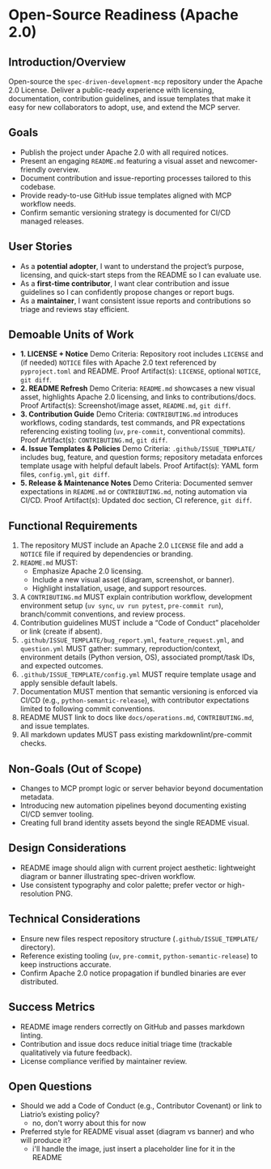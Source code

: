 # Open-Source Readiness (Apache 2.0)

## Introduction/Overview

Open-source the `spec-driven-development-mcp` repository under the Apache 2.0 License. Deliver a public-ready experience with licensing, documentation, contribution guidelines, and issue templates that make it easy for new collaborators to adopt, use, and extend the MCP server.

## Goals

- Publish the project under Apache 2.0 with all required notices.
- Present an engaging `README.md` featuring a visual asset and newcomer-friendly overview.
- Document contribution and issue-reporting processes tailored to this codebase.
- Provide ready-to-use GitHub issue templates aligned with MCP workflow needs.
- Confirm semantic versioning strategy is documented for CI/CD managed releases.

## User Stories

- As a **potential adopter**, I want to understand the project’s purpose, licensing, and quick-start steps from the README so I can evaluate use.
- As a **first-time contributor**, I want clear contribution and issue guidelines so I can confidently propose changes or report bugs.
- As a **maintainer**, I want consistent issue reports and contributions so triage and reviews stay efficient.

## Demoable Units of Work

- **1. LICENSE + Notice**
  Demo Criteria: Repository root includes `LICENSE` and (if needed) `NOTICE` files with Apache 2.0 text referenced by `pyproject.toml` and README.
  Proof Artifact(s): `LICENSE`, optional `NOTICE`, `git diff`.
- **2. README Refresh**
  Demo Criteria: `README.md` showcases a new visual asset, highlights Apache 2.0 licensing, and links to contributions/docs.
  Proof Artifact(s): Screenshot/image asset, `README.md`, `git diff`.
- **3. Contribution Guide**
  Demo Criteria: `CONTRIBUTING.md` introduces workflows, coding standards, test commands, and PR expectations referencing existing tooling (`uv`, `pre-commit`, conventional commits).
  Proof Artifact(s): `CONTRIBUTING.md`, `git diff`.
- **4. Issue Templates & Policies**
  Demo Criteria: `.github/ISSUE_TEMPLATE/` includes bug, feature, and question forms; repository metadata enforces template usage with helpful default labels.
  Proof Artifact(s): YAML form files, `config.yml`, `git diff`.
- **5. Release & Maintenance Notes**
  Demo Criteria: Documented semver expectations in `README.md` or `CONTRIBUTING.md`, noting automation via CI/CD.
  Proof Artifact(s): Updated doc section, CI reference, `git diff`.

## Functional Requirements

1. The repository MUST include an Apache 2.0 `LICENSE` file and add a `NOTICE` file if required by dependencies or branding.
2. `README.md` MUST:
   - Emphasize Apache 2.0 licensing.
   - Include a new visual asset (diagram, screenshot, or banner).
   - Highlight installation, usage, and support resources.
3. A `CONTRIBUTING.md` MUST explain contribution workflow, development environment setup (`uv sync`, `uv run pytest`, `pre-commit run`), branch/commit conventions, and review process.
4. Contribution guidelines MUST include a “Code of Conduct” placeholder or link (create if absent).
5. `.github/ISSUE_TEMPLATE/bug_report.yml`, `feature_request.yml`, and `question.yml` MUST gather: summary, reproduction/context, environment details (Python version, OS), associated prompt/task IDs, and expected outcomes.
6. `.github/ISSUE_TEMPLATE/config.yml` MUST require template usage and apply sensible default labels.
7. Documentation MUST mention that semantic versioning is enforced via CI/CD (e.g., `python-semantic-release`), with contributor expectations limited to following commit conventions.
8. README MUST link to docs like `docs/operations.md`, `CONTRIBUTING.md`, and issue templates.
9. All markdown updates MUST pass existing markdownlint/pre-commit checks.

## Non-Goals (Out of Scope)

- Changes to MCP prompt logic or server behavior beyond documentation metadata.
- Introducing new automation pipelines beyond documenting existing CI/CD semver tooling.
- Creating full brand identity assets beyond the single README visual.

## Design Considerations

- README image should align with current project aesthetic: lightweight diagram or banner illustrating spec-driven workflow.
- Use consistent typography and color palette; prefer vector or high-resolution PNG.

## Technical Considerations

- Ensure new files respect repository structure (`.github/ISSUE_TEMPLATE/` directory).
- Reference existing tooling (`uv`, `pre-commit`, `python-semantic-release`) to keep instructions accurate.
- Confirm Apache 2.0 notice propagation if bundled binaries are ever distributed.

## Success Metrics

- README image renders correctly on GitHub and passes markdown linting.
- Contribution and issue docs reduce initial triage time (trackable qualitatively via future feedback).
- License compliance verified by maintainer review.

## Open Questions

- Should we add a Code of Conduct (e.g., Contributor Covenant) or link to Liatrio’s existing policy?
  - no, don't worry about this for now
- Preferred style for README visual asset (diagram vs banner) and who will produce it?
  - i'll handle the image, just insert a placeholder line for it in the README

